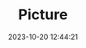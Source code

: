 ---
weight: 1
images:
- /images/edited/175.jpeg
title: Picture
date: 2023-10-20 12:44:21
tags: [luminarneo,work,ilce7m3,giraffe]
---